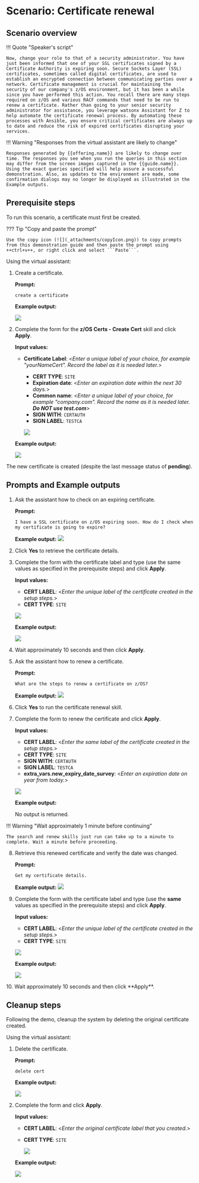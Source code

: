 # Scenario: Certificate renewal 
## Scenario overview
!!! Quote "Speaker's script"

    Now, change your role to that of a security administrator. You have just been informed that one of your SSL certificates signed by a Certificate Authority is expiring soon. Secure Sockets Layer (SSL) certificates, sometimes called digital certificates, are used to establish an encrypted connection between communicating parties over a network. Certificate management is crucial for maintaining the security of our company's z/OS environment, but it has been a while since you have performed this action. You recall there are many steps required on z/OS and various RACF commands that need to be run to renew a certificate. Rather than going to your senior security administrator for assistance, you leverage watsonx Assistant for Z to help automate the certificate renewal process. By automating these processes with Ansible, you ensure critical certificates are always up to date and reduce the risk of expired certificates disrupting your services.

!!! Warning "Responses from the virtual assistant are likely to change"

    Responses generated by {{offering.name}} are likely to change over time. The responses you see when you run the queries in this section may differ from the screen images captured in the {{guide.name}}. Using the exact queries specified will help assure a successful demonstration. Also, as updates to the environment are made, some confirmation dialogs may no longer be displayed as illustrated in the Example outputs.

<div style="page-break-after: always;"></div>

## Prerequisite steps
To run this scenario, a certificate must first be created. 

??? Tip "Copy and paste the prompt"

    Use the copy icon (![](_attachments/copyIcon.png)) to copy prompts from this demonstration guide and then paste the prompt using ++ctrl+v++, or right click and select ```Paste```.

Using the virtual assistant:

1. Create a certificate.
    
    **Prompt:**

    ```
    create a certificate
    ```
    **Example output:**

    ![](_attachments/cert-Setup001a.png)


2. Complete the form for the **z/OS Certs - Create Cert** skill and click **Apply**.
    

    **Input values:**

    - **Certificate Label**: <*Enter a unique label of your choice, for example "yourNameCert". Record the label as it is needed later.*>
        - **CERT TYPE**: ```SITE```
        - **Expiration date**: <*Enter an expiration date within the next 30 days.*>
        - **Common name**: <*Enter a unique label of your choice, for example "company.com". Record the name as it is needed later. **Do NOT use test.com***>
        - **SIGN WITH**: ```CERTAUTH```
        - **SIGN LABEL**: ```TESTCA```   

        ![](_attachments/cert-Setup001b.png)
   
    **Example output:**
    
    ![](_attachments/cert-Setup001c.png)

The new certificate is created (despite the last message status of **pending**).

<div style="page-break-after: always;"></div>

## Prompts and Example outputs

1. Ask the assistant how to check on an expiring certificate.

    **Prompt:**

    ```
    I have a SSL certificate on z/OS expiring soon. How do I check when my certificate is going to expire?
    ```

    **Example output:**
    ![](_attachments/cert-001a.png)

2. Click **Yes** to retrieve the certificate details.
3. Complete the form with the certificate label and type (use the same values as specified in the prerequisite steps) and click **Apply**.
 
    **Input values:**
   
    - **CERT LABEL**: <*Enter the unique label of the certificate created in the setup steps.*>
    - **CERT TYPE**: ```SITE```

    ![](_attachments/cert-001b.png)

    **Example output:**
    
    ![](_attachments/cert-001c.png)

4. Wait approximately 10 seconds and then click **Apply**.

5. Ask the assistant how to renew a certificate.

    **Prompt:**

    ```
    What are the steps to renew a certificate on z/OS?
    ```

    **Example output:**
    ![](_attachments/cert-002a.png)

6. Click **Yes** to run the certificate renewal skill.
7. Complete the form to renew the certificate and click **Apply**.

    **Input values:**

    - **CERT LABEL**: <*Enter the same label of the certificate created in the setup steps.*>           
    - **CERT TYPE**: ```SITE```
    - **SIGN WITH**: ```CERTAUTH```
    - **SIGN LABEL**: ```TESTCA```
    - **extra_vars.new_expiry_date_survey**: <*Enter an expiration date on year from today.*>
    
    ![](_attachments/cert-002b.png)
 
    **Example output:**

    No output is returned.

!!! Warning "Wait approximately 1 minute before continuing"

    The search and renew skills just run can take up to a minute to complete. Wait a minute before proceeding.

8. Retrieve this renewed certificate and verify the date was changed.
 
    **Prompt:**

    ```
    Get my certificate details.
    ```

    **Example output:**
    ![](_attachments/cert-003a.png)

9. Complete the form with the certificate label and type (use the **same** values as specified in the prerequisite steps) and click **Apply**.
    
    **Input values:**
   
    - **CERT LABEL**: <*Enter the unique label of the certificate created in the setup steps.*>
    - **CERT TYPE**: ```SITE```

    ![](_attachments/cert-003b.png)

    **Example output:**
    
    ![](_attachments/cert-003c.png)

<div style="page-break-after: always;"></div>
10. Wait approximately 10 seconds and then click **Apply**.
    
## Cleanup steps
Following the demo, cleanup the system by deleting the original certificate created.

Using the virtual assistant:

1. Delete the certificate.
  
    **Prompt:**

    ```
    delete cert
    ```

    **Example output:**

    ![](_attachments/cert-Delete001a.png)

2. Complete the form and click **Apply**.
 
    **Input values:**

    - **CERT LABEL**: <*Enter the original certificate label that you created.*>
    - **CERT TYPE**: ```SITE```

        ![](_attachments/cert-Delete001b.png)

    **Example output:**
    
    ![](_attachments/cert-Delete001c.png)